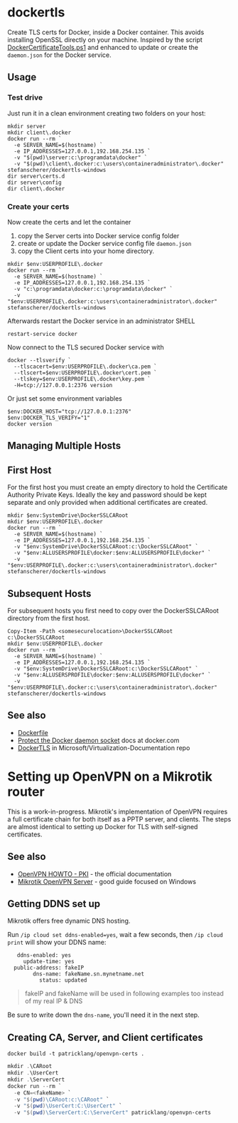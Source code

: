 # dockertls

Create TLS certs for Docker, inside a Docker container. This avoids installing OpenSSL directly on your machine.
Inspired by the script [DockerCertificateTools.ps1](https://github.com/Microsoft/Virtualization-Documentation/blob/master/windows-server-container-tools/DockerTLS/DockerCertificateTools.ps1) and enhanced to update or create the `daemon.json` for the Docker service.

## Usage

### Test drive

Just run it in a clean environment creating two folders on your host:

```
mkdir server
mkdir client\.docker
docker run --rm `
  -e SERVER_NAME=$(hostname) `
  -e IP_ADDRESSES=127.0.0.1,192.168.254.135 `
  -v "$(pwd)\server:c:\programdata\docker" `
  -v "$(pwd)\client\.docker:c:\users\containeradministrator\.docker" stefanscherer/dockertls-windows
dir server\certs.d
dir server\config
dir client\.docker
```

### Create your certs

Now create the certs and let the container

1. copy the Server certs into Docker service config folder
2. create or update the Docker service config file `daemon.json`
3. copy the Client certs into your home directory.

```
mkdir $env:USERPROFILE\.docker
docker run --rm `
  -e SERVER_NAME=$(hostname) `
  -e IP_ADDRESSES=127.0.0.1,192.168.254.135 `
  -v "c:\programdata\docker:c:\programdata\docker" `
  -v "$env:USERPROFILE\.docker:c:\users\containeradministrator\.docker" stefanscherer/dockertls-windows
```

Afterwards restart the Docker service in an administrator SHELL

```
restart-service docker
```

Now connect to the TLS secured Docker service with

```
docker --tlsverify `
  --tlscacert=$env:USERPROFILE\.docker\ca.pem `
  --tlscert=$env:USERPROFILE\.docker\cert.pem `
  --tlskey=$env:USERPROFILE\.docker\key.pem `
  -H=tcp://127.0.0.1:2376 version
```

Or just set some environment variables

```
$env:DOCKER_HOST="tcp://127.0.0.1:2376"
$env:DOCKER_TLS_VERIFY="1"
docker version
```

## Managing Multiple Hosts

## First Host
For the first host you must create an empty directory to hold the Certificate Authority Private Keys.
Ideally the key and password should be kept separate and only provided when additional certificates are created.
```
mkdir $env:SystemDrive\DockerSSLCARoot
mkdir $env:USERPROFILE\.docker
docker run --rm `
  -e SERVER_NAME=$(hostname) `
  -e IP_ADDRESSES=127.0.0.1,192.168.254.135 `
  -v "$env:SystemDrive\DockerSSLCARoot:c:\DockerSSLCARoot" `
  -v "$env:ALLUSERSPROFILE\docker:$env:ALLUSERSPROFILE\docker" `
  -v "$env:USERPROFILE\.docker:c:\users\containeradministrator\.docker" stefanscherer/dockertls-windows
```
## Subsequent Hosts
For subsequent hosts you first need to copy over the DockerSSLCARoot directory from the first host.
```
Copy-Item -Path <somesecurelocation>\DockerSSLCARoot c:\DockerSSLCARoot
mkdir $env:USERPROFILE\.docker
docker run --rm `
  -e SERVER_NAME=$(hostname) `
  -e IP_ADDRESSES=127.0.0.1,192.168.254.135 `
  -v "$env:SystemDrive\DockerSSLCARoot:c:\DockerSSLCARoot" `
  -v "$env:ALLUSERSPROFILE\docker:$env:ALLUSERSPROFILE\docker" `
  -v "$env:USERPROFILE\.docker:c:\users\containeradministrator\.docker" stefanscherer/dockertls-windows
```

## See also

* [Dockerfile](https://github.com/StefanScherer/dockerfiles-windows/blob/master/dockertls/Dockerfile)
* [Protect the Docker daemon socket](https://docs.docker.com/engine/security/https/) docs at docker.com
* [DockerTLS](https://github.com/Microsoft/Virtualization-Documentation/tree/master/windows-server-container-tools/DockerTLS) in Microsoft/Virtualization-Documentation repo 


# Setting up OpenVPN on a Mikrotik router

This is a work-in-progress. Mikrotik's implementation of OpenVPN requires a full certificate chain for both itself as a PPTP server, and clients. The steps are almost identical to setting up Docker for TLS with self-signed certificates.


## See also
* [OpenVPN HOWTO - PKI](https://openvpn.net/index.php/open-source/documentation/howto.html#pki) - the official documentation
* [Mikrotik OpenVPN Server](https://www.async.fi/2012/01/mikrotik-openvpn-server/) - good guide focused on Windows


## Getting DDNS set up
Mikrotik offers free dynamic DNS hosting.

Run `/ip cloud set ddns-enabled=yes`, wait a few seconds, then `/ip cloud print` will show your DDNS name:

```
   ddns-enabled: yes
     update-time: yes
  public-address: fakeIP
        dns-name: fakeName.sn.mynetname.net
          status: updated
```
> fakeIP and fakeName will be used in following examples too instead of my real IP & DNS

Be sure to write down the `dns-name`, you'll need it in the next step.

## Creating CA, Server, and Client certificates

`docker build -t patricklang/openvpn-certs .`


```powershell
mkdir .\CARoot
mkdir .\UserCert
mkdir .\ServerCert
docker run --rm `
  -e CN=<fakeName> `
  -v "$(pwd)\CARoot:c:\CARoot" `
  -v "$(pwd)\UserCert:C:\UserCert" `
  -v "$(pwd)\ServerCert:C:\ServerCert" patricklang/openvpn-certs
```